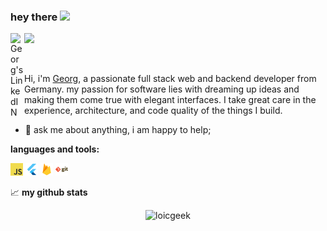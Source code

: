 ### hey there <img src="https://media.giphy.com/media/hvRJCLFzcasrR4ia7z/giphy.gif" width="25px">
<a href="www.linkedin.com/in/georg-kromer">
  <img align="left" alt="Georg's LinkedIN" width="22px" src="https://raw.githubusercontent.com/peterthehan/peterthehan/master/assets/linkedin.svg" />
</a>


![](https://komarev.com/ghpvc/?username=loicgeek)

<br />

Hi, i'm [Georg](https://coinswithlove.com/), a passionate full stack web and backend developer from Germany. my passion for software lies with dreaming up ideas and making them come true with elegant interfaces. I take great care in the experience, architecture, and code quality of the things I build.

- 💬 ask me about anything, i am happy to help;

**languages and tools:**  

<code><img height="20" src="https://raw.githubusercontent.com/github/explore/80688e429a7d4ef2fca1e82350fe8e3517d3494d/topics/javascript/javascript.png"></code>
<code><img height="20" src="https://raw.githubusercontent.com/github/explore/80688e429a7d4ef2fca1e82350fe8e3517d3494d/topics/flutter/flutter.png"></code>
<code><img height="20" src="https://raw.githubusercontent.com/github/explore/80688e429a7d4ef2fca1e82350fe8e3517d3494d/topics/firebase/firebase.png"></code>
<code><img height="20" src="https://raw.githubusercontent.com/github/explore/80688e429a7d4ef2fca1e82350fe8e3517d3494d/topics/git/git.png"></code>

📈 **my github stats**

<p align="center"> <img src="https://github-readme-stats.vercel.app/api?username=grgkro&show_icons=true&theme=gotham" alt="loicgeek" />
